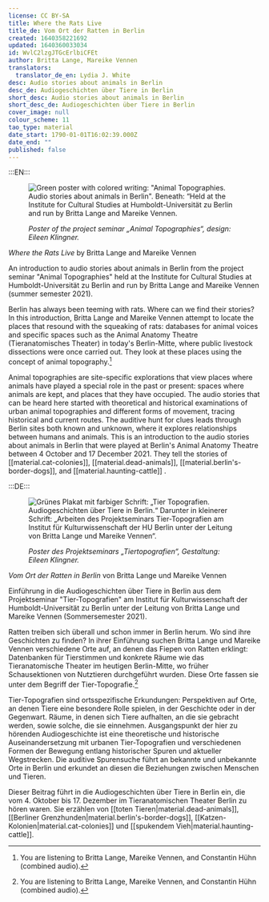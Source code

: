 ```yaml
---
license: CC BY-SA
title: Where the Rats Live
title_de: Vom Ort der Ratten in Berlin
created: 1640358221692
updated: 1640360033034
id: WvlC2lzgJTGcErlbiCFEt
author: Britta Lange, Mareike Vennen
translators:
  translator_de_en: Lydia J. White
desc: Audio stories about animals in Berlin
desc_de: Audiogeschichten über Tiere in Berlin
short_desc: Audio stories about animals in Berlin
short_desc_de: Audiogeschichten über Tiere in Berlin
cover_image: null
colour_scheme: 11
tao_type: material
date_start: 1790-01-01T16:02:39.000Z
date_end: ""
published: false
---
```


:::EN:::

<figure>

![Green poster with colored writing: "Animal Topographies. Audio stories about animals in Berlin". Beneath: “Held at the Institute for Cultural Studies at Humboldt-Universität zu Berlin and run by Britta Lange and Mareike Vennen.](/images/mv/tiertopografien-vennen-lange.jpg)

<figcaption>

_Poster of the project seminar „Animal Topographies“, design: Eileen Klingner._

</figcaption>

</figure>

<sound file="/audio/Einleitung_Lange und Vennen.mp3">_Where the Rats Live_ by Britta Lange and Mareike Vennen</sound>

An introduction to audio stories about animals in Berlin from the project seminar "Animal Topographies" held at the Institute for Cultural Studies at Humboldt-Universität zu Berlin and run by Britta Lange and Mareike Vennen (summer semester 2021). 

Berlin has always been teeming with rats. Where can we find their stories? In this introduction, Britta Lange and Mareike Vennen attempt to locate the places that resound with the squeaking of rats: databases for animal voices and specific spaces such as the Animal Anatomy Theatre (Tieranatomisches Theater) in today's Berlin-Mitte, where public livestock dissections were once carried out. They look at these places using the concept of animal topography.[^1] 

Animal topographies are site-specific explorations that view places where animals have played a special role in the past or present: spaces where animals are kept, and places that they have occupied. The audio stories that can be heard here started with theoretical and historical examinations of urban animal topographies and different forms of movement, tracing historical and current routes. The auditive hunt for clues leads through Berlin sites both known and unknown, where it explores relationships between humans and animals.
This is an introduction to the audio stories about animals in Berlin that were played at Berlin's Animal Anatomy Theatre between 4 October and 17 December 2021. They tell the stories of [[material.cat-colonies]], [[material.dead-animals]], [[material.berlin's-border-dogs]], and [[material.haunting-cattle]] .

[^1]: You are listening to Britta Lange, Mareike Vennen, and Constantin Hühn (combined audio). 

:::DE:::

<figure>

![Grünes Plakat mit farbiger Schrift: „Tier Topografien. Audiogeschichten über Tiere in Berlin.“ Darunter in kleinerer Schrift: „Arbeiten des Projektseminars Tier-Topografien am Institut für Kulturwissenschaft der HU Berlin unter der Leitung von Britta Lange und Mareike Vennen“.](/images/mv/tiertopografien-vennen-lange.jpg)

<figcaption>

_Poster des Projektseminars „Tiertopografien“, Gestaltung: Eileen Klingner._

</figcaption>

</figure>

<sound file="/audio/Einleitung_Lange und Vennen.mp3">_Vom Ort der Ratten in Berlin_ von Britta Lange und Mareike Vennen</sound>

Einführung in die Audiogeschichten über Tiere in Berlin aus dem Projektseminar "Tier-Topografien" am Institut für Kulturwissenschaft der Humboldt-Universität zu Berlin unter der Leitung von Britta Lange und Mareike Vennen (Sommersemester 2021). 

Ratten treiben sich überall und schon immer in Berlin herum. Wo sind ihre Geschichten zu finden? In ihrer Einführung suchen Britta Lange und Mareike Vennen verschiedene Orte auf, an denen das Fiepen von Ratten erklingt: Datenbanken für Tierstimmen und konkrete Räume wie das Tieranatomische Theater im heutigen Berlin-Mitte, wo früher Schausektionen von Nutztieren durchgeführt wurden. Diese Orte fassen sie unter dem Begriff der Tier-Topografie.[^1] 

Tier-Topografien sind ortsspezifische Erkundungen: Perspektiven auf Orte, an denen Tiere eine besondere Rolle spielen, in der Geschichte oder in der Gegenwart. Räume, in denen sich Tiere aufhalten, an die sie gebracht werden, sowie solche, die sie einnehmen. Ausgangspunkt der hier zu hörenden Audiogeschichte ist eine theoretische und historische Auseinandersetzung mit urbanen Tier-Topografien und verschiedenen Formen der Bewegung entlang historischer Spuren und aktueller Wegstrecken. Die auditive Spurensuche führt an bekannte und unbekannte Orte in Berlin und erkundet an diesen die Beziehungen zwischen Menschen und Tieren.

Dieser Beitrag führt in die Audiogeschichten über Tiere in Berlin ein, die vom 4. Oktober bis 17. Dezember im Tieranatomischen Theater Berlin zu hören waren. Sie erzählen von [[toten Tieren|material.dead-animals]], [[Berliner Grenzhunden|material.berlin's-border-dogs]], [[Katzen-Kolonien|material.cat-colonies]] und [[spukendem Vieh|material.haunting-cattle]].


[^1]: Sie hören Britta Lange, Mareike Vennen und Constantin Hühn (Audiokombinat). 
